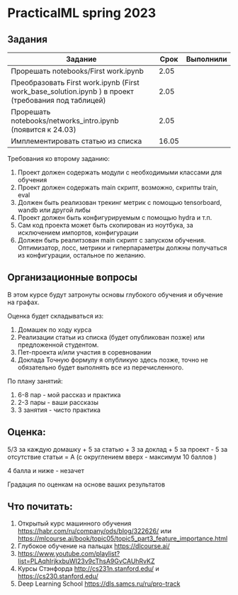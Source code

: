 # PracticalML spring 2023
## Задания
 Задание                                                                                             | Срок  | Выполнили | 
|-----------------------------------------------------------------------------------------------------|-------|-----------|
| Прорешать notebooks/First work.ipynb                                                                | 2.05 |           |
| Преобразовать First work.ipynb (First work_base_solution.ipynb ) в проект (требования под таблицей) | 2.05  | |
| Прорешать notebooks/networks_intro.ipynb (появится к 24.03)                                         | 2.05  | | 
| Имплементировать статью из списка                                                                   | 16.05  | | 

Требования ко второму заданию:
1. Проект должен содержать модули с необходимыми классами для обучения 
1. Проект должен содержать main скрипт, возможно, скрипты train, eval 
2. Должен быть реализован трекинг метрик с помощью tensorboard, wandb или другой либы 
3. Проект должен быть конфигурируемым с помощью hydra и т.п.
4. Сам код проекта может быть скопирован из ноутбука, за исключением импортов, конфигурации
5. Должен быть реалитзован main скрипт c запуском обучения. Оптимизатор, лосс, метрики и гиперпараметры 
   должны получаться из конфигурации, остальное по желанию.


## Организационные вопросы

В этом курсе будут затронуты основы глубокого обучения и обучение на графах. 

Оценка будет складываться из:
1. Домашек по ходу курса
2. Реализации статьи из списка (будет опубликован позже) или предложенной студентом.
3. Пет-проекта и/или участия в соревновании
4. Доклада
Точную формулу я опубликую здесь позже, точно не обязательно будет выполнять все из перечисленного. 

По плану занятий:
1. 6-8 пар - мой рассказ и практика
2. 2-3 пары - ваши рассказы
3. 3 занятия - чисто практика


## Оценка:
5/3 за каждую домашку + 5 за статью + 3 за доклад + 5 за проект - 5 за отсутствие статьи = А (c округлением вверх - максимум 10 баллов )

4 балла и ниже - незачет

Градация по оценкам на основе ваших результатов

## Что почитать:
1. Открытый курс машинного обучения https://habr.com/ru/company/ods/blog/322626/ или https://mlcourse.ai/book/topic05/topic5_part3_feature_importance.html 
2. Глубокое обучение на пальцах https://dlcourse.ai/
3. https://www.youtube.com/playlist?list=PLAqhIrjkxbuWI23v9cThsA9GvCAUhRvKZ
4. Курсы Стэнфорда http://cs231n.stanford.edu/ и https://cs230.stanford.edu/
5. Deep Learning School https://dls.samcs.ru/ru/pro-track
